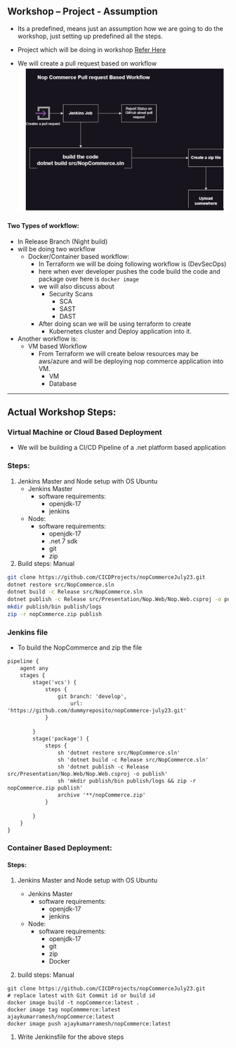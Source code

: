 
Workshop – Project - Assumption
------------------
* Its a predefined, means just an assumption how we are going to do the workshop, just setting up predefined all the steps.

* Project which will be doing in workshop [Refer Here](https://github.com/nopSolutions/nopCommerce)
* We will create a pull request based on workflow
![Preview](./Images/jenkins.png)

#### Two Types of workflow:
* In Release Branch (Night build)
* will be doing two workflow
  * Docker/Container based workflow: 
     * In Terraform we will be doing following workflow is (DevSecOps)
     * here when ever developer pushes the code build the code and package over here is `docker image`
     * we will also discuss about 
        * Security Scans
           * SCA
           * SAST
           * DAST
     * After doing scan we will be using terraform to  create 
        * Kubernetes cluster and Deploy application into it.      
* Another workflow is:
   * VM based Workflow
     * From Terraform we will create below resources may be aws/azure and will be deploying nop commerce application into VM. 
       * VM
       * Database

---

Actual Workshop Steps:
----------------------
### Virtual Machine or Cloud Based Deployment
 * We will be building a CI/CD Pipeline of a .net platform based application

### Steps:
   1. Jenkins Master and Node setup with OS Ubuntu
      * Jenkins Master
         * software requirements:
            * openjdk-17
            * jenkins
      * Node:      
         * software requirements:
            * openjdk-17
            * .net 7 sdk
            * git
            * zip 
   2. Build steps: Manual
   ```bash
   git clone https://github.com/CICDProjects/nopCommerceJuly23.git
   dotnet restore src/NopCommerce.sln
   dotnet build -c Release src/NopCommerce.sln
   dotnet publish -c Release src/Presentation/Nop.Web/Nop.Web.csproj -o publish
   mkdir publish/bin publish/logs
   zip -r nopCommerce.zip publish
   ```            
### Jenkins file
* To build the NopCommerce and zip the file

```Jenkinsfile
pipeline {
    agent any
    stages {
        stage('vcs') {
            steps {
                git branch: 'develop', 
                    url: 'https://github.com/dummyreposito/nopCommerce-july23.git'    
            } 

        }
        stage('package') {
            steps {
                sh 'dotnet restore src/NopCommerce.sln'
                sh 'dotnet build -c Release src/NopCommerce.sln'
                sh 'dotnet publish -c Release src/Presentation/Nop.Web/Nop.Web.csproj -o publish'
                sh 'mkdir publish/bin publish/logs && zip -r nopCommerce.zip publish'
                archive '**/nopCommerce.zip'
            }

        }
    }
}
``` 

### Container Based Deployment:
#### Steps:
   1. Jenkins Master and Node setup with OS Ubuntu
       * Jenkins Master
         * software requirements:
            * openjdk-17
            * jenkins
      * Node:      
         * software requirements:
            * openjdk-17
            * git
            * zip 
            * Docker

   2. build steps: Manual
   ```
   git clone https://github.com/CICDProjects/nopCommerceJuly23.git
   # replace latest with Git Commit id or build id
   docker image build -t nopCommerce:latest .
   docker image tag nopCommmerce:latest ajaykumarramesh/nopCommerce:latest
   docker image push ajaykumarramesh/nopCommerce:latest
   ```
   1. Write Jenkinsfile for the above steps
   
     
    



